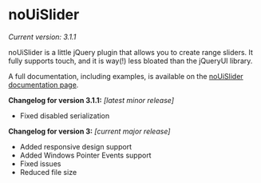 # noUiSlider
_Current version: 3.1.1_

noUiSlider is a little jQuery plugin that allows you to create range sliders.
It fully supports touch, and it is way(!) less bloated than the jQueryUI library.

A full documentation, including examples, is available on the [noUiSlider documentation page](http://refreshless.com/nouislider/).

**Changelog for version 3.1.1:**
_[latest minor release]_

* Fixed disabled serialization

**Changelog for version 3:**
_[current major release]_

* Added responsive design support
* Added Windows Pointer Events support
* Fixed issues
* Reduced file size